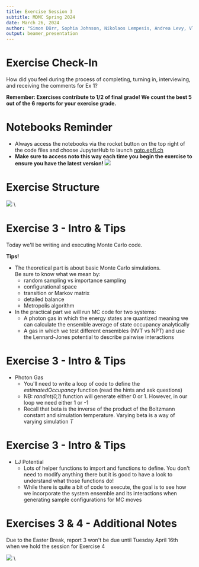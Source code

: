 ```yaml
---
title: Exercise Session 3
subtitle: MDMC Spring 2024
date: March 26, 2024
author: "Simon Dürr, Sophia Johnson, Nikolaos Lempesis, Andrea Levy, Vladislav Slama"
output: beamer_presentation
---
```


# Exercise Check-In
How did you feel during the process of completing, turning in, interviewing, and receiving the comments for Ex 1?
  
**Remember: Exercises contribute to 1/2 of final grade! We count the best 5 out of the 6 reports for your exercise grade.**

# Notebooks Reminder

- Always access the notebooks via  the rocket button on the top right of the code files and choose JupyterHub to launch [noto.epfl.ch](https://noto.epfl.ch/) 
- **Make sure to access noto this way each time you begin the exercise to ensure you have the latest version!**
		![](/data/mdmc/img_slides/Ex1/notebooks.png)
        
# Exercise Structure

![](/data/mdmc/img_slides/Ex3/learning_goals_ex3.png) \

# Exercise 3 - Intro & Tips

Today we'll be writing and executing Monte Carlo code. 

**Tips!**

- The theoretical part is about basic Monte Carlo simulations.  \
  Be sure to know what we mean by:
  - random sampling vs importance sampling
  - configurational space
  - transition or Markov matrix
  - detailed balance
  - Metropolis algorithm
- In the practical part we will run MC code for two systems: 
  - A photon gas in which the energy states are quantized meaning we can calculate the ensemble average of state occupancy analytically
  - A gas in which we test different ensembles (NVT vs NPT) and use the Lennard-Jones potential to describe pairwise interactions

# Exercise 3 - Intro & Tips

- Photon Gas
  - You'll need to write a loop of code to define the *estimatedOccupancy* function (read the hints and ask questions)
  - NB: *randint(0,1)* function will generate either 0 or 1. However, in our loop we need either 1 or -1
  - Recall that beta is the inverse of the product of the Boltzmann constant and simulation temperature. Varying beta is a way of varying simulation *T*

# Exercise 3 - Intro & Tips

- LJ Potential
  - Lots of helper functions to import and functions to define. You don't need to modify anything there but it is good to have a look to understand what those functions do!
  - While there is quite a bit of code to execute, the goal is to see how we incorporate the system ensemble and its interactions when generating sample configurations for MC moves

# Exercises 3 & 4 - Additional Notes

Due to the Easter Break, report 3 won't be due until Tuesday April 16th when we hold the session for Exercise 4


![](/data/mdmc/img_slides/Ex3/april_mdmc.png) \


